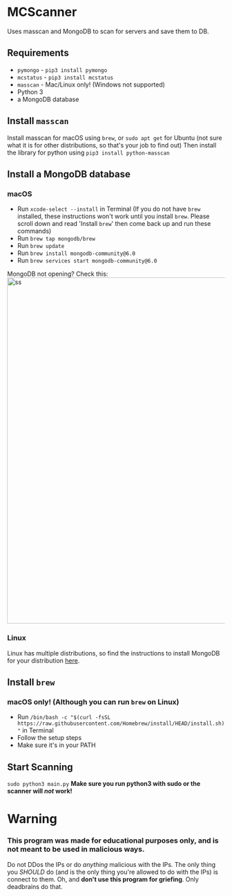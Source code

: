 # MCScanner
Uses masscan and MongoDB to scan for servers and save them to DB.

## Requirements
* `pymongo` - `pip3 install pymongo`
* `mcstatus` - `pip3 install mcstatus`
* `masscan` - Mac/Linux only! (Windows not supported)
* Python 3
* a MongoDB database 

## Install `masscan`
Install masscan for macOS using `brew`, or `sudo apt get` for Ubuntu (not sure what it is for other distributions, so that's your job to find out)
Then install the library for python using `pip3 install python-masscan`

## Install a MongoDB database
### macOS
* Run `xcode-select --install` in Terminal
(If you do not have `brew` installed, these instructions won't work until you install `brew`. Please scroll down and read 'Install `brew`' then come back up and run these commands)
* Run `brew tap mongodb/brew`
* Run `brew update`
* Run `brew install mongodb-community@6.0`
* Run `brew services start mongodb-community@6.0`

MongoDB not opening? Check this:
<img width="799" alt="ss" src="https://user-images.githubusercontent.com/69256931/206896713-ce3f5270-c4a0-4f62-b1fa-e2015ff6cdd8.png">
### Linux
Linux has multiple distributions, so find the instructions to install MongoDB for your distribution [here](https://www.mongodb.com/docs/manual/administration/install-on-linux/).

## Install `brew`
### macOS only! (Although you can run `brew` on Linux)
* Run `/bin/bash -c "$(curl -fsSL https://raw.githubusercontent.com/Homebrew/install/HEAD/install.sh)"` in Terminal
* Follow the setup steps
* Make sure it's in your PATH

## Start Scanning
`sudo python3 main.py`
**Make sure you run python3 with sudo or the scanner will *not* work!**

# Warning
### **This program was made for educational purposes only, and is not meant to be used in malicious ways**. 
Do not DDos the IPs or do *anything* malicious with the IPs. The only thing you *SHOULD* do (and is the only thing you're allowed to do with the IPs) is connect to them.
Oh, and **don't use this program for griefing**. Only deadbrains do that.
